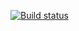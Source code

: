 [![Build status](https://ci.appveyor.com/api/projects/status/kb1onfgygi6nn9sm/branch/master?svg=true)](https://ci.appveyor.com/project/StalsXL/java-a-2/branch/master)

